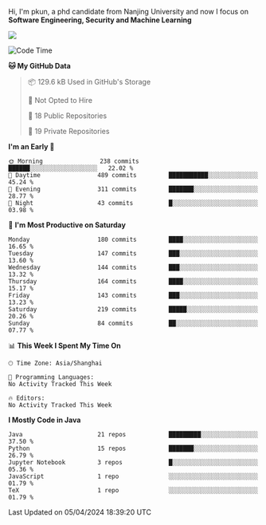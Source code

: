Hi, I'm pkun, a phd candidate from Nanjing University and now I focus on **Software Engineering, Security and Machine Learning**

<!--![GitHub Snake Light](https://github.com/pppppkun/pppppkun/blob/output/github-snake.svg#gh-light-mode-only)-->
<!--![GitHub Snake dark](https://github.com/pppppkun/pppppkun/blob/output/github-snake-dark.svg#gh-dark-mode-only)-->

![](https://komarev.com/ghpvc/?username=pppppkun)
<!--START_SECTION:waka-->
![Code Time](http://img.shields.io/badge/Code%20Time-1%2C995%20hrs%2010%20mins-blue)

**🐱 My GitHub Data** 

> 📦 129.6 kB Used in GitHub's Storage 
 > 
> 🚫 Not Opted to Hire
 > 
> 📜 18 Public Repositories 
 > 
> 🔑 19 Private Repositories 
 > 
**I'm an Early 🐤** 

```text
🌞 Morning                238 commits         ██████░░░░░░░░░░░░░░░░░░░   22.02 % 
🌆 Daytime                489 commits         ███████████░░░░░░░░░░░░░░   45.24 % 
🌃 Evening                311 commits         ███████░░░░░░░░░░░░░░░░░░   28.77 % 
🌙 Night                  43 commits          █░░░░░░░░░░░░░░░░░░░░░░░░   03.98 % 
```
📅 **I'm Most Productive on Saturday** 

```text
Monday                   180 commits         ████░░░░░░░░░░░░░░░░░░░░░   16.65 % 
Tuesday                  147 commits         ███░░░░░░░░░░░░░░░░░░░░░░   13.60 % 
Wednesday                144 commits         ███░░░░░░░░░░░░░░░░░░░░░░   13.32 % 
Thursday                 164 commits         ████░░░░░░░░░░░░░░░░░░░░░   15.17 % 
Friday                   143 commits         ███░░░░░░░░░░░░░░░░░░░░░░   13.23 % 
Saturday                 219 commits         █████░░░░░░░░░░░░░░░░░░░░   20.26 % 
Sunday                   84 commits          ██░░░░░░░░░░░░░░░░░░░░░░░   07.77 % 
```


📊 **This Week I Spent My Time On** 

```text
🕑︎ Time Zone: Asia/Shanghai

💬 Programming Languages: 
No Activity Tracked This Week

🔥 Editors: 
No Activity Tracked This Week
```

**I Mostly Code in Java** 

```text
Java                     21 repos            █████████░░░░░░░░░░░░░░░░   37.50 % 
Python                   15 repos            ███████░░░░░░░░░░░░░░░░░░   26.79 % 
Jupyter Notebook         3 repos             █░░░░░░░░░░░░░░░░░░░░░░░░   05.36 % 
JavaScript               1 repo              ░░░░░░░░░░░░░░░░░░░░░░░░░   01.79 % 
TeX                      1 repo              ░░░░░░░░░░░░░░░░░░░░░░░░░   01.79 % 
```




 Last Updated on 05/04/2024 18:39:20 UTC
<!--END_SECTION:waka-->
